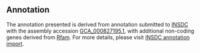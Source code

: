 

Annotation
----------

The annotation presented is derived from annotation submitted to
[INSDC](http://www.insdc.org) with the assembly accession
[GCA\_000827195.1](http://www.ebi.ac.uk/ena/data/view/GCA_000827195.1),
with additional non-coding genes derived from
[Rfam](http://rfam.xfam.org/). For more details, please visit [INSDC
annotation
import](http://ensemblgenomes.org/info/data/insdc_annotation).
